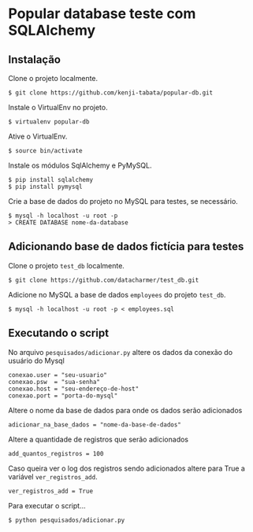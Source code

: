 Popular database teste com SQLAlchemy
===

Instalação
---

Clone o projeto localmente.

    $ git clone https://github.com/kenji-tabata/popular-db.git

Instale o VirtualEnv no projeto.

    $ virtualenv popular-db

Ative o VirtualEnv.

    $ source bin/activate

Instale os módulos SqlAlchemy e PyMySQL.

    $ pip install sqlalchemy
    $ pip install pymysql

Crie a base de dados do projeto no MySQL para testes, se necessário.

    $ mysql -h localhost -u root -p
    > CREATE DATABASE nome-da-database



Adicionando base de dados fictícia para testes
---

Clone o projeto `test_db` localmente.

    $ git clone https://github.com/datacharmer/test_db.git

Adicione no MySQL a base de dados `employees` do projeto `test_db`.

    $ mysql -h localhost -u root -p < employees.sql



Executando o script
---

No arquivo `pesquisados/adicionar.py` altere os dados da conexão do usuário do Mysql

    conexao.user = "seu-usuario"
    conexao.psw  = "sua-senha"
    conexao.host = "seu-endereço-de-host"
    conexao.port = "porta-do-mysql"

Altere o nome da base de dados para onde os dados serão adicionados

    adicionar_na_base_dados = "nome-da-base-de-dados"

Altere a quantidade de registros que serão adicionados

    add_quantos_registros = 100

Caso queira ver o log dos registros sendo adicionados altere para True a variável `ver_registros_add`.

    ver_registros_add = True

Para executar o script...

    $ python pesquisados/adicionar.py
